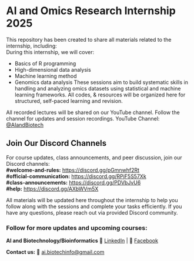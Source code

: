 # AI and Omics Research Internship 2025  
This repository has been created to share all materials related to the internship, including:  
During this internship, we will cover:  
- Basics of R programming
- High-dimensional data analysis
- Machine learning method
- Genomics data analysis
These sessions aim to build systematic skills in handling and analyzing omics datasets using statistical and machine learning frameworks.
All codes, & resources will be organized here for structured, self-paced learning and revision.

All recorded lectures will be shared on our YouTube channel. Follow the channel for updates and session recordings. YouTube Channel: [@AIandBiotech](https://youtube.com/@aiandbiotech?feature=shared)

## Join Our Discord Channels  
For course updates, class announcements, and peer discussion, join our Discord channels:  
**#welcome-and-rules:** https://discord.gg/pGmnwhf2Rt  
**#official-communication:** https://discord.gg/RPjF5S57Xk  
**#class-announcements:** https://discord.gg/PDVbJvU6  
**#help:** https://discord.gg/AXbWVm5X

All materials will be updated here throughout the internship to help you follow along with the sessions and complete your tasks efficiently.
If you have any questions, please reach out via provided Discord community.  

### Follow for more updates and  upcoming courses: 

**AI and Biotechnology/Bioinformatics** 🔗 [LinkedIn](linkedin.com/company/ai-and-biotechnology-bioinformatics) | 📘 [Facebook](https://www.facebook.com/people/AI-and-BiotechnologyBioinformatics/61566611634266/)

**Contact us:** 📧 ai.biotechinfo@gmail.com

